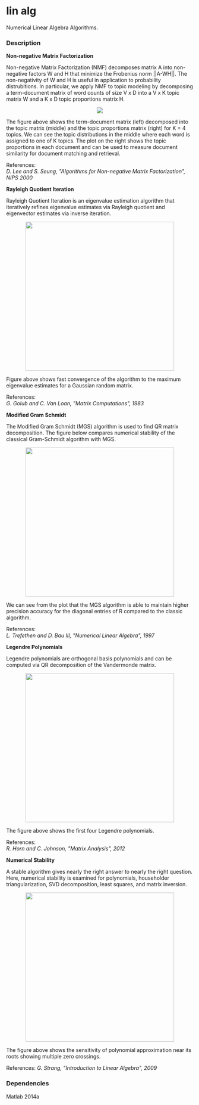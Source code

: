 # lin alg
Numerical Linear Algebra Algorithms.

### Description

**Non-negative Matrix Factorization**

Non-negative Matrix Factorization (NMF) decomposes matrix A into non-negative factors W and H that minimize the Frobenius norm ||A-WH||. The non-negativity of W and H is useful in application to probability distrubitions. In particular, we apply NMF to topic modeling by decomposing a term-document matrix of word counts of size V x D into a V x K topic matrix W and a K x D topic proportions matrix H.

<p align="center">
<img src="https://github.com/vsmolyakov/lin_alg/blob/master/figures/nmf_merged.png" />
</p>

The figure above shows the term-document matrix (left) decomposed into the topic matrix (middle) and the topic proportions matrix (right) for K = 4 topics. We can see the topic distributions in the middle where each word is assigned to one of K topics. The plot on the right shows the topic proportions in each document and can be used to measure document similarity for document matching and retrieval.

References:  
*D. Lee and S. Seung, "Algorithms for Non-negative Matrix Factorization", NIPS 2000*  

**Rayleigh Quotient Iteration**

Rayleigh Quotient Iteration is an eigenvalue estimation algorithm that iteratively refines eigenvalue estimates via Rayleigh quotient and eigenvector estimates via inverse iteration.

<p align="center">
<img src="https://github.com/vsmolyakov/lin_alg/blob/master/figures/rayleigh_quotient.png" width = "400" />
</p>

Figure above shows fast convergence of the algorithm to the maximum eigenvalue estimates for a Gaussian random matrix.

References:  
*G. Golub and C. Van Loan, "Matrix Computations", 1983*  


**Modified Gram Schmidt**

The Modified Gram Schmidt (MGS) algorithm is used to find QR matrix decomposition. The figure below compares numerical stability of the classical Gram-Schmidt algorithm with MGS.

<p align="center">
<img src="https://github.com/vsmolyakov/lin_alg/blob/master/figures/gram_schmidt.png" width = "400" />
</p>

We can see from the plot that the MGS algorithm is able to maintain higher precision accuracy for the diagonal entries of R compared to the classic algorithm.

References:  
*L. Trefethen and D. Bau III, "Numerical Linear Algebra", 1997*

**Legendre Polynomials**

Legendre polynomials are orthogonal basis polynomials and can be computed via QR decomposition of the Vandermonde matrix.

<p align="center">
<img src="https://github.com/vsmolyakov/lin_alg/blob/master/figures/legendre_poly.png" width = "400" />
</p>

The figure above shows the first four Legendre polynomials.

References:  
*R. Horn and C. Johnson, "Matrix Analysis", 2012*  

**Numerical Stability**

A stable algorithm gives nearly the right answer to nearly the right question. Here, numerical stability is examined for polynomials, householder triangularization, SVD decomposition, least squares, and matrix inversion.

<p align="center">
<img src="https://github.com/vsmolyakov/lin_alg/blob/master/figures/numerical_stability.png" width = "400" />
</p>

The figure above shows the sensitivity of polynomial approximation near its roots showing multiple zero crossings.

References:
*G. Strang, "Introduction to Linear Algebra", 2009*
 
### Dependencies

Matlab 2014a
